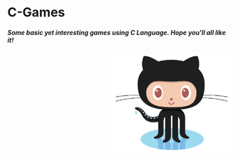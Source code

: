 # C-Games

<h5>Some basic yet interesting games using C Language. Hope you'll all like it!</h5>
<img align="right"  alt="img" src="./img/pic1.png" height=220 width=270 />

